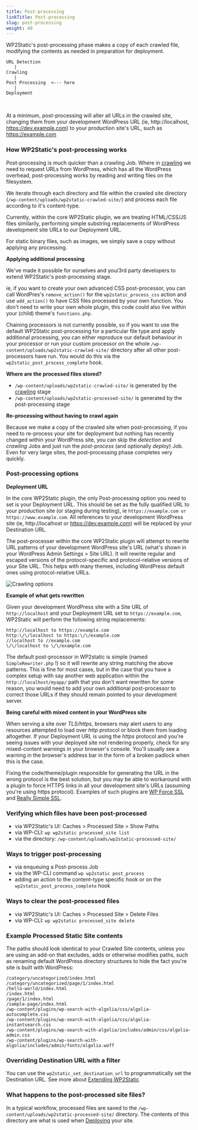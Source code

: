 ```yaml
---
title: Post-processing
linkTitle: Post-processing
slug: post-processing
weight: 40
---
```


WP2Static's post-processing phase makes a copy of each crawled file, modifying the contents as needed in preparation for deployment.


```
URL Detection
   |
Crawling    
   |
Post Processing  <--- here
   |
Deployment
```

<br>

At a minimum, post-processing will alter all URLs in the crawled site, changing them from your development WordPress URL (ie, http://localhost, https://dev.example.com) to your production site's URL, such as https://example.com


### How WP2Static's post-processing works

Post-processing is much quicker than a crawling Job. Where in [crawling](/docs/crawling) we need to request URLs from WordPress, which has all the WordPress overhead, post-processing works by reading and writing files on the filesystem.

We iterate through each directory and file within the crawled site directory (`/wp-content/uploads/wp2static-crawled-site/`) and process each file according to it's content-type.

Currently, within the core WP2Static plugin, we are treating HTML/CSS/JS files similarily, performing simple substring replacements of WordPress development site URLs to our Deployment URL.

For static binary files, such as images, we simply save a copy without applying any processing.

**Applying additional processing**

We've made it possible for ourselves and you/3rd party developers to extend WP2Static's post-processing stage.

ie, if you want to create your own advanced CSS post-processor, you can call WordPres's `remove_action()` for the `wp2static_process_css` action and use `add_action()` to have CSS files processed by your own function. You don't need to write your own whole plugin, this code could also live within your (child) theme's `functions.php`.

Chaining processors is not currently possible, so if you want to use the default WP2Static post-processing for a particular file type and apply additional processing, you can either reproduce our default behaviour in your processor or run your custom processor on the whole `/wp-content/uploads/wp2static-crawled-site/` directory after all other post-processors have run. You would do this via the `wp2static_post_process_complete` hook.


**Where are the processed files stored?**

 - `/wp-content/uploads/wp2static-crawled-site/` is generated by the [crawling](/docs/crawling) stage
 - `/wp-content/uploads/wp2static-processed-site/` is generated by the post-processing stage

**Re-processing without having to crawl again**

Because we make a copy of the crawled site when post-processing, if you need to re-process your site for deployment but nothing has recently changed within your WordPress site, you can skip the *detection* and *crawling* Jobs and just run the *post-process* (and optionally *deploy*) Job. Even for very large sites, the post-processing phase completes very quickly.


### Post-processing options

**Deployment URL**

In the core WP2Static plugin, the only Post-processing option you need to set is your Deployment URL. This should be set as the fully qualified URL to your production site (or staging during testing), ie `https://example.com or https://www.example.com`. All references to your development WordPress site (ie, http://localhost or https://dev.example.com) will be replaced by your Destination URL.

The post-processer within the core WP2Static plugin will attempt to rewrite URL patterns of your development WordPress site's URL (what's shown in your WordPress Admin Settings > Site URL). It will rewrite regular and escaped versions of the protocol-specific and protocol-relative versions of your Site URL. This helps with many themes, including WordPress default ones using protocol-relative URLs.

![Crawling options](/images/post-processing/post-processing-options.png)

**Example of what gets rewritten**

Given your development WordPress site with a Site URL of `http://localhost` and your Deployment URL set to `https://example.com`, WP2Static will perform the following string replacements:

```
http://localhost to https://example.com
http:\/\/localhost to https:\/\/example.com
//localhost to //example.com
\/\/localhost to \/\/example.com
```

The default post-processor in WP2static is simple (named `SimpleRewriter.php` !) so it will rewrite any string matching the above patterns. This is fine for most cases, but in the case that you have a complex setup with say another web application within the `http://localhost/myapp/` path that you don't want rewritten for some reason, you would need to add your own additional post-processor to correct those URLs if they should remain pointed to your development server.

**Being careful with mixed content in your WordPress site**

When serving a site over *TLS/https*, browsers may alert users to any resources attempted to load over *http* protocol or block them from loading altogether. If your Deployment URL is using the  *https* protocol and you're seeing issues with your deployed site not rendering properly, check for any mixed-content warnings in your browser's console. You'll usually see a warning in the browser's address bar in the form of a broken padlock when this is the case. 

Fixing the code/theme/plugin responsible for generating the URL in the wrong protocol is the best solution, but you may be able to workaround with a plugin to force HTTPS links in all your development site's URLs (assuming you're using https protocol). Examples of such plugins are [WP Force SSL](https://wordpress.org/plugins/wp-force-ssl) and [Really Simple SSL](https://wordpress.org/plugins/really-simple-ssl).


### Verifying which files have been post-processed

 - via WP2Static's UI: Caches > Processed Site > Show Paths
 - via WP-CLI: `wp wp2static processed_site list`
 - via the directory: `/wp-content/uploads/wp2static-processed-site/`


### Ways to trigger post-processing

 - via enqueuing a Post-process Job
 - via the WP-CLI command `wp wp2static post_process`
 - adding an action to the content-type specific hook or on the `wp2static_post_process_complete` hook

### Ways to clear the post-processed files

 - via WP2Static's UI: Caches > Processed Site > Delete Files
 - via WP-CLI: `wp wp2static processed_site delete`


### Example Processed Static Site contents

The paths should look identical to your Crawled Site contents, unless you are using an add-on that excludes, adds or otherwise modifies paths, such as renaming default WordPress directory structures to hide the fact you're site is built with WordPress:

```
/category/uncategorized/index.html
/category/uncategorized/page/1/index.html
/hello-world/index.html
/index.html
/page/1/index.html
/sample-page/index.html
/wp-content/plugins/wp-search-with-algolia/css/algolia-autocomplete.css
/wp-content/plugins/wp-search-with-algolia/css/algolia-instantsearch.css
/wp-content/plugins/wp-search-with-algolia/includes/admin/css/algolia-admin.css
/wp-content/plugins/wp-search-with-algolia/includes/admin/fonts/algolia.woff
```

### Overriding Destination URL with a filter

You can use the `wp2static_set_destination_url` to programmatically set the Destination URL. See more about [Extending WP2Static](/developers/extending-wp2static)

### What happens to the post-processed site files?

In a typical workflow, processed files are saved to the `/wp-content/uploads/wp2static-processed-site/` directory. The contents of this directory are what is used when [Deploying](/docs/deploying) your site.

